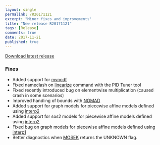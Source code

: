 ```yaml
---
layout: single
permalink: /R20171121
excerpt: "Minor fixes and improvements"
title: "New release R20171121"
tags: [Release]
comments: true
date: 2017-11-21
published: true
---
```


[Download latest release](/download)

### Fixes


* Added support for [mvncdf](/command/mvncdf)
* Fixed nameclash on [linearize](/command/linearize) command with the PID Tuner tool
* Fixed recently introduced bug on elementwise multiplication (caused crash in some scenarios)
* Improved handling of bounds with [NOMAD](/solver/nomad)
* Added support for graph models for piecewise affine models defined using [interp2](/command/interp2)
* Added support for sos2 models for piecewise affine models defined using [interp2](/command/interp2)
* Fixed bug on graph models for piecewise affine models defined using [interp1](/command/interp1)
* Better diagnostics when [MOSEK](/solver/mosek) returns the UNKNOWN flag.










